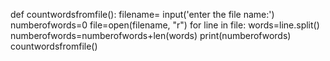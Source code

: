 def countwordsfromfile():
    filename= input('enter the file name:')
    numberofwords=0
    file=open(filename, "r")
    for line in file:
        words=line.split()
        numberofwords=numberofwords+len(words)
    print(numberofwords)
countwordsfromfile()
